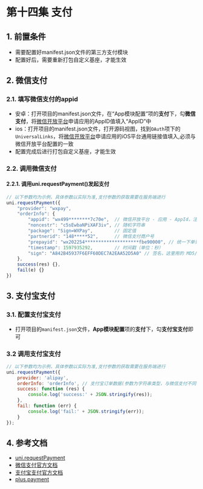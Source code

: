 # 第十四集 支付

## 1. 前置条件
- 需要配置好manifest.json文件的第三方支付模块
- 配置好后，需要重新打包自定义基座，才能生效

## 2. 微信支付
### 2.1. 填写微信支付的appid
- 安卓：打开项目的manifest.json文件，在“App模块配置”项的**支付**下，勾**微信支付**，将[微信开放平台](https://open.weixin.qq.com/)申请应用的AppID值填入“AppID”中
- ios：打开项目的manifest.json文件，打开源码视图，找到`OAuth`项下的`UniversalLinks`，将[微信开放平台](https://open.weixin.qq.com/)申请应用的iOS平台通用链接值填入,必须与微信开放平台配置的一致
- 配置完成后进行打包自定义基座，才能生效

### 2.2. 调用微信支付
#### 2.2.1. 调用uni.requestPayment()发起支付
```js
// 以下参数均为示例，具体参数以实际为准,支付参数的获取需要在服务端进行
uni.requestPayment({
    "provider": "wxpay", 
    "orderInfo": {
        "appid": "wx499********7c70e",  // 微信开放平台 - 应用 - AppId，注意和微信小程序、公众号 AppId 可能不一致
        "noncestr": "c5sEwbaNPiXAF3iv", // 随机字符串
        "package": "Sign=WXPay",        // 固定值
        "partnerid": "148*****52",      // 微信支付商户号
        "prepayid": "wx202254********************fbe90000", // 统一下单订单号 
        "timestamp": 1597935292,        // 时间戳（单位：秒）
        "sign": "A842B45937F6EFF60DEC7A2EAA52D5A0" // 签名，这里用的 MD5/RSA 签名
    },
    success(res) {},
    fail(e) {}
})
```

## 3. 支付宝支付
### 3.1. 配置支付宝支付
- 打开项目的`manifest.json`文件，**App模块配置**项的**支付**下，勾**支付宝支付**即可

### 3.2 调用支付宝支付
```js
// 以下参数均为示例，具体参数以实际为准,支付参数的获取需要在服务端进行
uni.requestPayment({
    provider: 'alipay',
    orderInfo: 'orderInfo', // 支付宝订单数据(参数为字符串类型，与微信支付不同，字符串类型的数据类似微信支付对象进行生成拼接)
    success: function (res) {
        console.log('success:' + JSON.stringify(res));
    },
    fail: function (err) {
        console.log('fail:' + JSON.stringify(err));
    }
});
```

## 4. 参考文档
- [uni.requestPayment](https://uniapp.dcloud.net.cn/api/plugins/payment.html)
- [微信支付官方文档](https://developers.weixin.qq.com/doc/oplatform/Mobile_App/WeChat_Pay/Vendor_Service_Center.html)
- [支付宝支付官方文档](https://opendocs.alipay.com/open/204/105297/)
- [plus.payment](https://www.html5plus.org/doc/zh_cn/payment.html)
